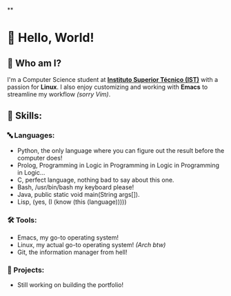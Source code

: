 **

# 👋 Hello, World! 
## 🤔 Who am I? 
I'm a Computer Science student at [**Instituto Superior Técnico (IST)**](https://tecnico.ulisboa.pt/en/) with a passion for **Linux**. I also enjoy customizing and working with **Emacs** to streamline my workflow *(sorry Vim)*. 
## 🔧 Skills: 
### 🔤 Languages:
 - Python, the only language where you can figure out the result before the computer does!
 - Prolog, Programming in Logic in Programming in Logic in Programming in Logic...
 - C, perfect language, nothing bad to say about this one.
 - Bash, /usr/bin/bash my keyboard please!
 - Java, public static void main(String args[]).
 - Lisp, (yes, (I (know (this (language)))))
### 🛠️ Tools:
 - Emacs, my go-to operating system!
 - Linux, my actual go-to operating system! *(Arch btw)*
 - Git, the information manager from hell!
### 🚀 Projects:
 - Still working on building the portfolio!

